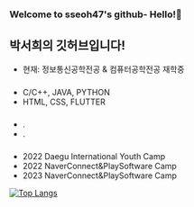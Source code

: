 ### Welcome to sseoh47's github- Hello!👋

## 박서희의 깃허브입니다!
 - 현재: 정보통신공학전공 & 컴퓨터공학전공 재학중

### <Tech Stack>
 - C/C++, JAVA, PYTHON
 - HTML, CSS, FLUTTER

### <Project>
 - .
 - .
   
### <ECT>
 - 2022 Daegu International Youth Camp
 - 2022 NaverConnect&PlaySoftware Camp
 - 2023 NaverConnect&PlaySoftware Camp


[![Top Langs](https://github-readme-stats.vercel.app/api/top-langs/?username=sseoh47&layout=compact&theme=dracula)](https://github.com/sseoh47)

